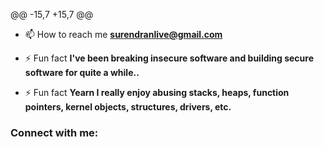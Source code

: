 @@ -15,7 +15,7 @@

- 📫 How to reach me **surendranlive@gmail.com**

- ⚡ Fun fact **I've been breaking insecure software and building secure software for quite a while..**
- ⚡ Fun fact **Yearn I really enjoy abusing stacks, heaps, function pointers, kernel objects, structures, drivers, etc.**

<h3 align="left">Connect with me:</h3>
<p align="left">
